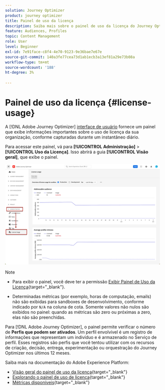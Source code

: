 ```yaml
---
solution: Journey Optimizer
product: journey optimizer
title: Painel de uso da licença
description: Saiba mais sobre o painel de uso da licença do Journey Optimizer
feature: Audiences, Profiles
topic: Content Management
role: User
level: Beginner
exl-id: 7e91face-c8f4-4e70-9123-9e36bae7e67e
source-git-commit: 140a3fe77cea73d1ab1ecb3a13ef81a29e73b08a
workflow-type: tm+mt
source-wordcount: '188'
ht-degree: 3%

---
```


# Painel de uso da licença {#license-usage}

A [!DNL Adobe Journey Optimizer] [interface de usuário](../start/user-interface.md) fornece um painel que exibe informações importantes sobre o uso de licença da sua organização, conforme capturadas durante um instantâneo diário.

Para acessar este painel, vá para **[!UICONTROL Administração]** > **[!UICONTROL Uso da Licença]**. Isso abrirá a guia **[!UICONTROL Visão geral]**, que exibe o painel.

![Visão geral do painel de uso da licença](assets/license-usage-dashboard.png)

>[!NOTE]
>
>* Para exibir o painel, você deve ter a permissão [Exibir Painel de Uso da Licença](https://experienceleague.adobe.com/docs/experience-platform/dashboards/permissions.html?lang=pt-BR#available-permissions){target="_blank"}.
>
>* Determinadas métricas (por exemplo, horas de computação, emails) não são exibidas para sandboxes de desenvolvimento, conforme indicado por `N/A` na coluna de cota. Somente valores não nulos são exibidos no painel: quando as métricas são zero ou próximas a zero, elas não são preenchidas.


Para [!DNL Adobe Journey Optimizer], o painel permite verificar o número de **Perfis que podem ser ativados**. Um perfil envolvível é um registro de informações que representam um indivíduo e é armazenado no Serviço de perfil. Esses registros são perfis que você tentou utilizar com os recursos de criação, decisão, entrega, experimentação ou orquestração do Journey Optimizer nos últimos 12 meses.

Saiba mais na documentação do Adobe Experience Platform:

* [Visão geral do painel de uso da licença](https://experienceleague.adobe.com/docs/experience-platform/dashboards/guides/license-usage.html?lang=pt-BR){target="_blank"}
* [Explorando o painel de uso de licença](https://experienceleague.adobe.com/docs/experience-platform/dashboards/guides/license-usage.html?lang=pt-BR#exploring-the-license-usage-dashboard){target="_blank"}
* [Métricas disponíveis](https://experienceleague.adobe.com/docs/experience-platform/dashboards/guides/license-usage.html?lang=pt-BR#available-metrics){target="_blank"}
